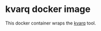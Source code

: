 # kvarq docker image

This docker container wraps the [kvarq](https://github.com/kvarq/kvarq) tool.
